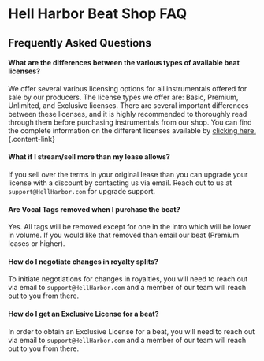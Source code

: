 # Hell Harbor Beat Shop FAQ
## Frequently Asked Questions

#### What are the differences between the various types of available beat licenses?
We offer several various licensing options for all instrumentals offered for sale by our producers. The license types we offer are: Basic, Premium, Unlimited, and Exclusive licenses. There are several important differences between these licenses, and it is highly recommended to thoroughly read through them before purchasing instrumentals from our shop. You can find the complete information on the different licenses available by [clicking here.](https://www.hellharbor.com/info/beat-licenses.html){.content-link}

#### What if I stream/sell more than my lease allows?
If you sell over the terms in your original lease than you can upgrade your license with a discount by contacting us via email. Reach out to us at `support@HellHarbor.com` for upgrade support.

#### Are Vocal Tags removed when I purchase the beat?
Yes. All tags will be removed except for one in the intro which will be lower in volume. If you would like that removed than email our beat (Premium leases or higher).

#### How do I negotiate changes in royalty splits?
To initiate negotiations for changes in royalties, you will need to reach out via email to `support@HellHarbor.com` and a member of our team will reach out to you from there. 

#### How do I get an Exclusive License for a beat? 
In order to obtain an Exclusive License for a beat, you will need to reach out via email to `support@HellHarbor.com` and a member of our team will reach out to you from there. 
